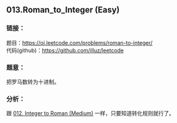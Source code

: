 ## 013.Roman_to_Integer (Easy)

### **链接**：
题目：https://oj.leetcode.com/problems/roman-to-integer/  
代码(github)：https://github.com/illuz/leetcode

### **题意**：
把罗马数转为十进制。

### **分析**：
跟 [012. Integer to Roman (Medium)](http://blog.csdn.net/hcbbt/article/details/44026099) 一样，只要知道转化规则就行了。

